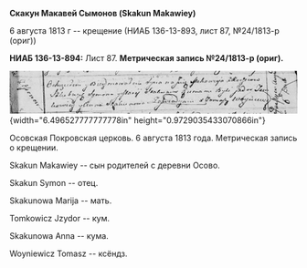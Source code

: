 **Скакун Макавей Сымонов (Skakun Makawiey)**

6 августа 1813 г -- крещение (НИАБ 136-13-893, лист 87, №24/1813-р
(ориг))

**НИАБ 136-13-894:** Лист 87. **Метрическая запись №24/1813-р (ориг).**

![](./media/78f2991af51842ca47586cde07210e4f505ff042.png){width="6.496527777777778in"
height="0.9729035433070866in"}

Осовская Покровская церковь. 6 августа 1813 года. Метрическая запись о
крещении.

Skakun Makawiey -- сын родителей с деревни Осовo.

Skakun Symon -- отец.

Skakunowa Marija -- мать.

Tomkowicz Jzydor -- кум.

Skakunowa Anna -- кума.

Woyniewicz Tomasz -- ксёндз.
